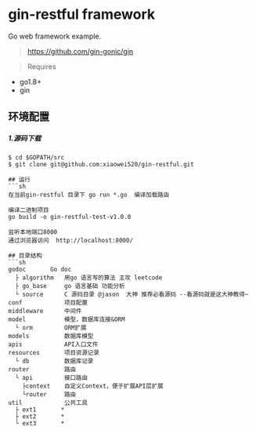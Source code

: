 # gin-restful framework
Go web framework example.
>

> https://github.com/gin-gonic/gin

> Requires
- go1.8+
- gin

## 环境配置

##### 1.源码下载
```shell
$ cd $GOPATH/src
$ git clone git@github.com:xiaowei520/gin-restful.git
```

```
## 运行
```sh
在当前gin-restful 目录下 go run *.go  编译加载路由

编译二进制项目
go build -o gin-restful-test-v1.0.0

监听本地端口8000
通过浏览器访问  http://localhost:8000/

```

```
## 目录结构
```sh
godoc       Go doc
  ├ algorithm   用go 语言写的算法 主攻 leetcode
  ├ go_base     go 语言基础 功能分析
  └ source      C 源码目录 @jason  大神 推荐必看源码 --看源码就是这大神教得~
conf            项目配置
middleware      中间件
model           模型，数据库连接&ORM
  └ orm         ORM扩展
models          数据库模型
apis            API入口文件
resources       项目资源记录
  └ db          数据库记录
router          路由
  └ api         接口路由
    ├context    自定义Context，便于扩展API层扩展
    └router     路由
util            公共工具
  ├ ext1       *
  ├ ext2       *
  └ ext3       *
```

